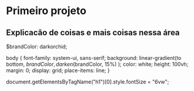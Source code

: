 <h1>Primeiro projeto</h1>
<h2> Explicacão de coisas e mais coisas nessa área</h2>

$brandColor: darkorchid;

body {
  font-family: system-ui, sans-serif;
  background: linear-gradient(to bottom,
    $brandColor,
    darken($brandColor, 15%)
  );
  color: white;
  height: 100vh;
  margin: 0;
  display: grid;
  place-items: line;
}

document.getElementsByTagName("h1")[0].style.fontSize = "6vw";
